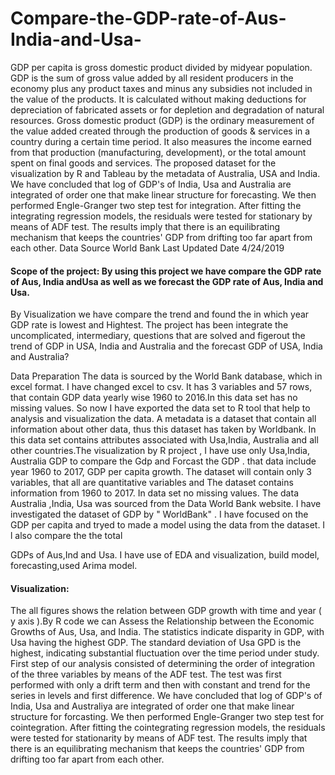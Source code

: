 # Compare-the-GDP-rate-of-Aus-India-and-Usa-
GDP per capita is gross domestic product divided by midyear population. GDP is the sum of
gross value added by all resident producers in the economy plus any product taxes and minus any
subsidies not included in the value of the products. It is calculated without making deductions for
depreciation of fabricated assets or for depletion and degradation of natural resources. Gross
domestic product (GDP) is the ordinary measurement of the value added created through the
production of goods &amp; services in a country during a certain time period. It also measures the
income earned from that production (manufacturing, development), or the total amount spent on
final goods and services. The proposed dataset for the visualization by R and Tableau by the
metadata of Australia, USA and India. We have concluded that log of GDP&#39;s of India, Usa and
Australia are integrated of order one that make linear structure for forecasting. We then
performed Engle-Granger two step test for integration. After fitting the integrating regression
models, the residuals were tested for stationary by means of ADF test. The results imply that
there is an equilibrating mechanism that keeps the countries&#39; GDP from drifting too far apart
from each other.
Data Source World Bank
Last Updated Date 4/24/2019
#### Scope of the project: By using this project we have compare the GDP rate of Aus, India andUsa as well as we forecast the GDP rate of Aus, India and Usa.
By Visualization we have
compare the trend and found the in which year GDP rate is lowest and Hightest. The project has
been integrate the uncomplicated, intermediary, questions that are solved and figerout the trend of
GDP in USA, India and Australia and the forecast GDP of USA, India and Australia?

Data Preparation
The data is sourced by the World Bank database, which in excel format. I have changed excel to
csv. It has 3 variables and 57 rows, that contain GDP data yearly wise 1960 to 2016.In this data
set has no missing values. So now I have exported the data set to R tool that help to analysis and
visualization the data. A metadata is a dataset that contain all information about other data, thus
this dataset has taken by Worldbank. In this data set contains attributes associated with
Usa,India, Australia and all other countries.The visualization by R project , I have use only
Usa,India, Australia GDP to compare the Gdp and Forcast the GDP . that data include year 1960
to 2017, GDP per capita growth.
The dataset will contain only 3 variables, that all are quantitative variables and The dataset
contains information from 1960 to 2017. In data set no missing values. The data Australia ,India,
Usa was sourced from the Data World Bank website.
I have investigated the dataset of GDP by &quot; WorldBank&quot; . I have focused on the GDP per
capita and tryed to made a model using the data from the dataset. I l also compare the the total

GDPs of Aus,Ind and Usa. I have use of EDA and visualization, build model, forecasting,used
Arima model.

#### Visualization:
The all figures shows the relation between GDP growth with time and year ( y axis ).By R code
we can Assess the Relationship between the Economic Growths of Aus, Usa, and India. The
statistics indicate disparity in GDP, with Usa having the highest GDP. The standard deviation of
Usa GPD is the highest, indicating substantial fluctuation over the time period under study. First
step of our analysis consisted of determining the order of integration of the three variables by
means of the ADF test. The test was first performed with only a drift term and then with constant
and trend for the series in levels and first difference. We have concluded that log of GDP&#39;s of
India, Usa and Australiya are integrated of order one that make linear structure for forcasting.
We then performed Engle-Granger two step test for cointegration. After fitting the cointegrating
regression models, the residuals were tested for stationarity by means of ADF test. The results
imply that there is an equilibrating mechanism that keeps the countries&#39; GDP from drifting too
far apart from each other.
